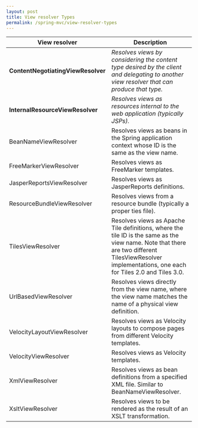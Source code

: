 ```yaml
---
layout: post
title: View resolver Types
permalink: /spring-mvc/view-resolver-types
---
```


|View resolver                  |Description|
|---                            |---|
|**ContentNegotiatingViewResolver** |	*Resolves views by considering the content type desired by the client and delegating to another view resolver that can produce that type.*|
|**InternalResourceViewResolver**   |	*Resolves views as resources internal to the web application (typically JSPs).*|
|BeanNameViewResolver           |	Resolves views as beans in the Spring application context whose ID is the same as the view name.|
|FreeMarkerViewResolver         |	Resolves views as FreeMarker templates.|
|JasperReportsViewResolver      |	Resolves views as JasperReports definitions.|
|ResourceBundleViewResolver     |	Resolves views from a resource bundle (typically a proper ties file).|
|TilesViewResolver              |	Resolves views as Apache Tile definitions, where the tile ID is the same as the view name. Note that there are two different TilesViewResolver implementations, one each for Tiles 2.0 and Tiles 3.0.|
|UrlBasedViewResolver           |	Resolves views directly from the view name, where the view name matches the name of a physical view definition.|
|VelocityLayoutViewResolver     |	Resolves views as Velocity layouts to compose pages from different Velocity templates.|
|VelocityViewResolver           |	Resolves views as Velocity templates.|
|XmlViewResolver                |	Resolves views as bean definitions from a specified XML file. Similar to BeanNameViewResolver.|
|XsltViewResolver               |	Resolves views to be rendered as the result of an XSLT transformation.|
